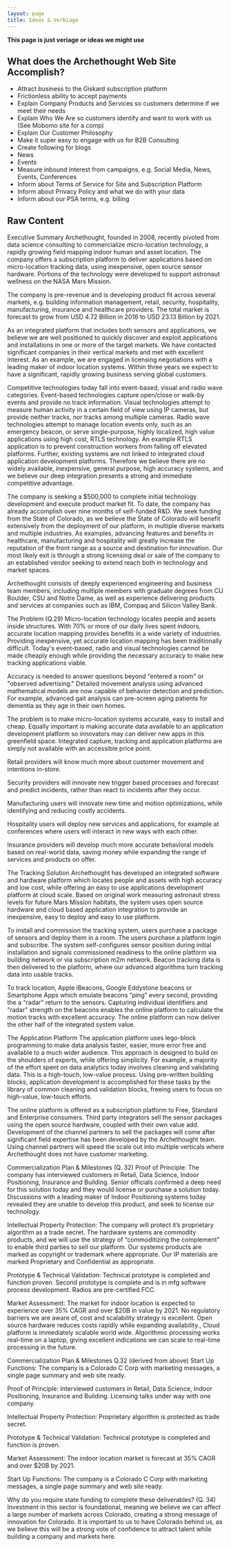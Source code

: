 ```yaml
---
layout: page
title: Ideas & Verbiage
---
```

__This page is just veriage or ideas we might use__

## What does the Archethought Web Site Accomplish?

* Attract business to the Giskard subscription platform
* Frictionless ability to accept payments
* Explain Company Products and Services so customers determine if we meet their needs
* Explain Who We Are so customers identify and want to work with us (See Mobomo site for a comp)
* Explain Our Customer Philosophy
* Make it super easy to engage with us for B2B Consulting
* Create following for blogs
* News
* Events
* Measure inbound interest from campaigns, e.g. Social Media, News, Events, Conferences
* Inform about Terms of Service for Site and Subscription Platform
* Inform about Privacy Policy and what we do with your data
* Inform about our PSA terms, e.g. billing



## Raw Content
Executive Summary
Archethought, founded in 2008, recently pivoted from data science consulting to commercialize micro-location technology, a rapidly growing field mapping indoor human and asset location. The company offers a subscription platform to deliver applications based on micro-location tracking data, using inexpensive, open source sensor hardware. Portions of the technology were developed to support astronaut wellness on the NASA Mars Mission.  

The company is pre-revenue and is developing product fit across several markets, e.g. building information management, retail, security, hospitality, manufacturing, insurance and healthcare providers. The total market is forecast to grow from USD 4.72 Billion in 2016 to USD 23.13 Billion by 2021.  

As an integrated platform that includes both sensors and applications, we believe we are well positioned to quickly discover and exploit applications and installations in one or more of the target markets. We have contacted significant companies in their vertical markets and met with excellent interest. As an example, we are engaged in licensing negotiations with a leading maker of indoor location systems. Within three years we expect to have a significant, rapidly growing business serving global customers.
  
Competitive technologies today fall into event-based, visual and radio wave categories. Event-based technologies capture open/close or walk-by events and provide no track information. Visual technologies attempt to measure human activity in a certain field of view using IP cameras, but provide neither tracks, nor tracks among multiple cameras. Radio wave technologies attempt to manage location events only, such as an emergency beacon, or serve single-purpose, highly localized, high value applications using high cost, RTLS technology. An example RTLS application is to prevent construction workers from falling off elevated platforms. Further, existing systems are not linked to integrated cloud application development platforms. Therefore we believe there are no widely available, inexpensive, general purpose, high accuracy systems, and we believe our deep integration presents a strong and immediate competitive advantage.
  
The company is seeking a $500,000 to complete initial technology development and execute product market fit. To date, the company has already accomplish over nine months of self-funded R&D. We seek funding from the State of Colorado, as we believe the State of Colorado will benefit extensively from the deployment of our platform, in multiple diverse markets and multiple industries. As examples, advancing features and benefits in healthcare, manufacturing and hospitality will greatly increase the reputation of the front range as a source and destination for innovation. Our most likely exit is through a strong licensing deal or sale of the company to an established vendor seeking to extend reach both in technology and market spaces.
  
Archethought consists of deeply experienced engineering and business team members, including multiple members with graduate degrees from CU Boulder, CSU and Notre Dame, as well as experience delivering products and services at companies such as IBM, Compaq and Silicon Valley Bank.
  
The Problem (Q.29)
Micro-location technology locates people and assets inside structures. With 70% or more of our daily lives spent indoors, accurate location mapping provides benefits in a wide variety of industries. Providing inexpensive, yet accurate location mapping has been traditionally difficult. Today's event-based, radio and visual technologies cannot be made cheaply enough while providing the necessary accuracy to make new tracking applications viable.
  
Accuracy is needed to answer questions beyond “entered a room" or "observed advertising." Detailed movement analysis using advanced mathematical models are now capable of behavior detection and prediction. For example, advanced gait analysis can pre-screen aging patients for dementia as they age in their own homes.
  
The problem is to make micro-location systems accurate, easy to install and cheap. Equally important is making accurate data available to an application development platform so innovators may can deliver new apps in this greenfield space. Integrated capture, tracking and application platforms are simply not available with an accessible price point.
  
Retail providers will know much more about customer movement and intentions in-store.
  
Security providers will innovate new trigger based processes and forecast and predict incidents, rather than react to incidents after they occur.
  
Manufacturing users will innovate new time and motion optimizations, while identifying and reducing costly accidents.
  
Hospitality users will deploy new services and applications, for example at conferences where users will interact in new ways with each other.
  
Insurance providers will develop much more accurate behavioral models based on real-world data, saving money while expanding the range of services and products on offer.
  
The Tracking Solution
Archethought has developed an integrated software and hardware platform which locates people and assets with high accuracy and low cost, while offering an easy to use applications development platform at cloud scale. Based on original work measuring astronaut stress levels for future Mars Mission habitats, the system uses open source hardware and cloud based application integration to provide an inexpensive, easy to deploy and easy to use platform.
  
To install and commission the tracking system, users purchase a package of sensors and deploy them in a room. The users purchase a platform login and subscribe. The system self-configures sensor position during initial installation and signals commissioned readiness to the online platform via building network or via subscription m2m network. Beacon tracking data is then delivered to the platform, where our advanced algorithms turn tracking data into usable tracks.
  
To track location, Apple iBeacons, Google Eddystone beacons or Smartphone Apps which emulate beacons “ping” every second, providing the a “radar" return to the sensors. Capturing individual identifiers and “radar" strength on the beacons enables the online platform to calculate the motion tracks with excellent accuracy. The online platform can now deliver the other half of the integrated system value.
  
The Application Platform
The application platform uses lego-block programming to make data analysis faster, easier, more error free and available to a much wider audience. This approach is designed to build on the shoulders of experts, while offering simplicity. For example, a majority of the effort spent on data analytics today involves cleaning and validating data. This is a high-touch, low-value process. Using pre-written building blocks, application development is accomplished for these tasks by the library of common cleaning and validation blocks, freeing users to focus on high-value, low-touch efforts.
  
The online platform is offered as a subscription platform to Free, Standard and Enterprise consumers. Third party integrators sell the sensor packages using the open source hardware, coupled with their own value add. Development of the channel partners to sell the packages will come after significant field expertise has been developed by the Archethought team. Using channel partners will speed the scale out into multiple verticals where Archethought does not have customer marketing.
  
Commercialization Plan & Milestones (Q. 32)
Proof of Principle:
The company has interviewed customers in Retail, Data Science, Indoor Positioning, Insurance and Building. Senior officials confirmed a deep need for this solution today and they would license or purchase a solution today. Discussions with a leading maker of Indoor Positioning systems today revealed they are unable to develop this product, and seek to license our technology.
  
Intellectual Property Protection:
The company will protect it’s proprietary algorithm as a trade secret. The hardware systems are commodity products, and we will use the strategy of “commoditizing the complement” to enable third parties to sell our platform. Our systems products are marked as copyright or trademark where appropriate. Our IP materials are marked Proprietary and Confidential as appropriate.
  
Prototype & Technical Validation:
Technical prototype is completed and function proven. Second prototype is complete and is in mfg software process development. Radios are pre-certified FCC.
  
Market Assessment:
The market for indoor location is expected to experience over 35% CAGR and over $20B in value by 2021. No regulatory barriers we are aware of, cost and scalability strategy is excellent. Open source hardware reduces costs rapidly while expanding availability., Cloud platform is immediately scalable world wide. Algorithmic processing works real-time on a laptop, giving excellent indications we can scale to real-time processing in the future.
  
Commercialization Plan & Milestones Q.32 (derived from above)
Start Up Functions:
The company is a Colorado C Corp with marketing messages, a single page summary and web site ready.
  
Proof of Principle:
Interviewed customers in Retail, Data Science, Indoor Positioning, Insurance and Building. Licensing talks under way with one company.
  
Intellectual Property Protection:
Proprietary algorithm is protected as trade secret.
  
Prototype & Technical Validation:
Technical prototype is completed and function is proven.
  
Market Assessment:
The indoor location market is forecast at 35% CAGR and over $20B by 2021.
  
Start Up Functions:
The company is a Colorado C Corp with marketing messages, a single page summary and web site ready.
  
Why do you require state funding to complete these deliverables? (Q. 34)
Investment in this sector is foundational, meaning we believe we can affect a large number of markets across Colorado, creating a strong message of innovation for Colorado. It is important to us to have Colorado behind us, as we believe this will be a strong vote of confidence to attract talent while building a company and markets here.